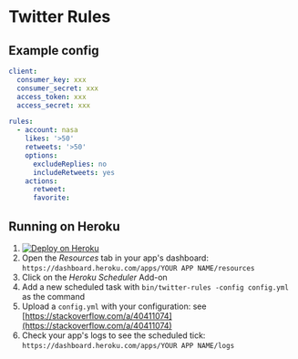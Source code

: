 Twitter Rules
============================

## Example config

```yaml
client:
  consumer_key: xxx
  consumer_secret: xxx
  access_token: xxx
  access_secret: xxx

rules:
  - account: nasa
    likes: '>50'
    retweets: '>50'
    options:
      excludeReplies: no
      includeRetweets: yes
    actions:
      retweet:
      favorite:
```

## Running on Heroku

1. [![Deploy on Heroku](https://www.herokucdn.com/deploy/button.svg)](https://heroku.com/deploy)
1. Open the *Resources* tab in your app's dashboard: `https://dashboard.heroku.com/apps/YOUR APP NAME/resources`
1. Click on the *Heroku Scheduler* Add-on
1. Add a new scheduled task with `bin/twitter-rules -config config.yml` as the command
1. Upload a `config.yml` with your configuration: see [https://stackoverflow.com/a/40411074](https://stackoverflow.com/a/40411074)
1. Check your app's logs to see the scheduled tick: `https://dashboard.heroku.com/apps/YOUR APP NAME/logs`
